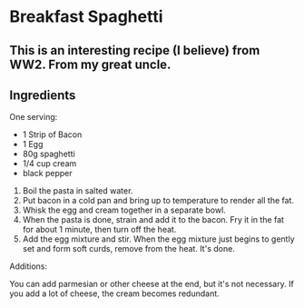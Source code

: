 # Breakfast Spaghetti

This is an interesting recipe (I believe) from WW2. From my great uncle.
-- 
## Ingredients 

One serving:

- 1 Strip of Bacon
- 1 Egg
- 80g spaghetti
- 1/4 cup cream
- black pepper

1. Boil the pasta in salted water.
2. Put bacon in a cold pan and bring up to temperature to render all the fat.
3. Whisk the egg and cream together in a separate bowl.
4. When the pasta is done, strain and add it to the bacon. Fry it in the fat for about 1 minute, then turn off the heat.
5. Add the egg mixture and stir. When the egg mixture just begins to gently set and form soft curds, remove from the heat. It's done.


Additions:

You can add parmesian or other cheese at the end, but it's not necessary. If you add a lot of cheese, the cream becomes redundant.
